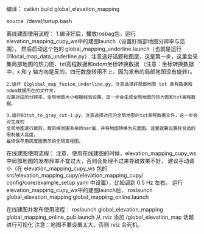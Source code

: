 编译：
catkin build global_elevation_mapping 

source ./devel/setup.bash


离线建图使用流程：
    1.编译好后，播放rosbag包，运行elevation_mapping_cupy_ws中的建图launch（设置好局部地图分辨率与范围），
    然后启动这个包的 global_mapping_underline.launch（也就是运行 01local_map_data_underline.py） 
    注意选好话题和图层，这是第一步，这里会采集局部地图的热力图、txt高程数据和odom坐标转换数据
    （注意：坐标转换数据中，x 和 y 轴方向是反的，四元数旋转用不上，因为发布的局部地图没有旋转）。

    2.运行 02global_map_fusion_underline.py，注意选择好局部地图 txt 高程数据和odom数据所在的文件夹，
    设置对应的分辨率，全局地图大小根据经验设置，这一步会生成全局地图的热力图和txt高程数据。

    3.运行03txt_to_gray_cut-1.py，注意选择对应的全局地图的txt高程数据文件，这一步会对生成的
    全局地图进行裁剪，裁剪掉周围多余的nan值，并将地图转换为灰度图。这里就要设置好合适的 限制最大高度，
    最终保存用灰度图表示的全局高程图。


在线建图使用流程：
    注意，使用在线建图的时候，elevation_mapping_cupy_ws中局部地图的发布频率不宜过大，否则会处理不过来导致效果不好，
    建议手动调小（在 elevation_mapping_cupy_ws 包的 src/elevation_mapping_cupy/elevation_mapping_cupy/
    config/core/example_setup.yaml 中设置），比如调到 0.5 Hz 左右。
    运行elevation_mapping_cupy_ws中的建图launch后，
    roslaunch global_elevation_mapping global_mapping_online.launch 

在线建图并发布使用流程：
    roslaunch global_elevation_mapping global_mapping_online_pub.launch 
    从 rviz 添加 /global_elevation_map 话题进行可视化
    注意：地图不要设置太大，否则 rviz 会死机。